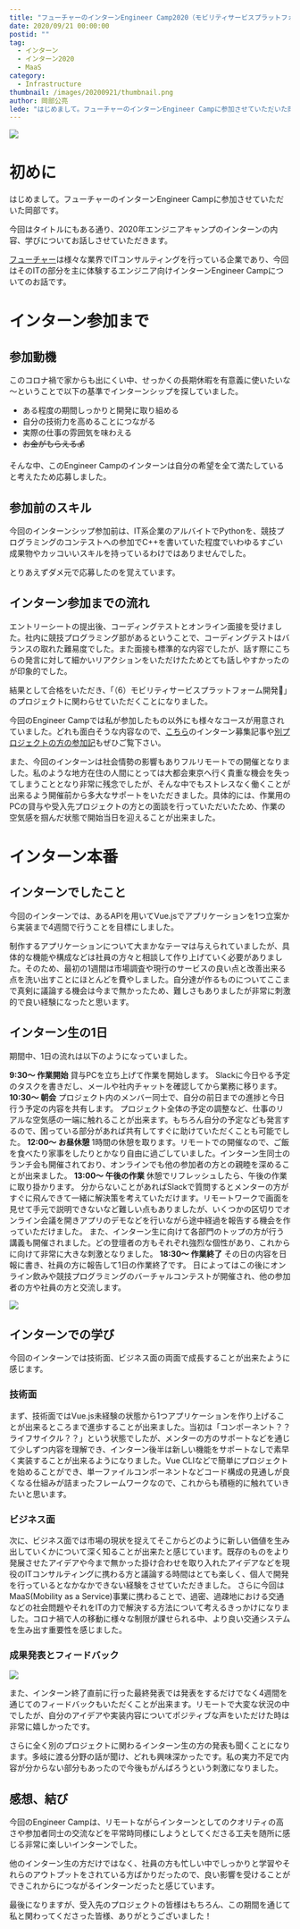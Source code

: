 ```yaml
---
title: "フューチャーのインターンEngineer Camp2020（モビリティサービスプラットフォーム）に参加した話"
date: 2020/09/21 00:00:00
postid: ""
tag:
  - インターン
  - インターン2020
  - MaaS
category:
  - Infrastructure
thumbnail: /images/20200921/thumbnail.png
author: 岡部公亮
lede: "はじめまして。フューチャーのインターンEngineer Campに参加させていただいた岡部です。今回はタイトルにもある通り、2020年エンジニアキャンプのインターンの内容、学びについてお話しさせていただきます。"
---
```


<img src="/images/20200921/図2.png" loading="lazy">

# 初めに

はじめまして。フューチャーのインターンEngineer Campに参加させていただいた岡部です。

今回はタイトルにもある通り、2020年エンジニアキャンプのインターンの内容、学びについてお話しさせていただきます。

[フューチャー](https://www.future.co.jp/)は様々な業界でITコンサルティングを行っている企業であり、今回はそのITの部分を主に体験するエンジニア向けインターンEngineer Campについてのお話です。

# インターン参加まで

## 参加動機

このコロナ禍で家からも出にくい中、せっかくの長期休暇を有意義に使いたいな～ということで以下の基準でインターンシップを探していました。

- ある程度の期間しっかりと開発に取り組める
- 自分の技術力を高めることにつながる
- 実際の仕事の雰囲気を味わえる
- ~~お金がもらえる💰~~

そんな中、このEngineer Campのインターンは自分の希望を全て満たしていると考えたため応募しました。

## 参加前のスキル

今回のインターンシップ参加前は、IT系企業のアルバイトでPythonを、競技プログラミングのコンテストへの参加でC++を書いていた程度でいわゆるすごい成果物やカッコいいスキルを持っているわけではありませんでした。

とりあえずダメ元で応募したのを覚えています。

## インターン参加までの流れ

エントリーシートの提出後、コーディングテストとオンライン面接を受けました。社内に競技プログラミング部があるということで、コーディングテストはバランスの取れた難易度でした。また面接も標準的な内容でしたが、話す際にこちらの発言に対して細かいリアクションをいただけたためとても話しやすかったのが印象的でした。

結果として合格をいただき、「（6）モビリティサービスプラットフォーム開発🚗」のプロジェクトに関わらせていただくことになりました。

今回のEngineer Campでは私が参加したもの以外にも様々なコースが用意されていました。どれも面白そうな内容なので、[こちら](/articles/20200606/)のインターン募集記事や[別プロジェクトの方の参加記](/articles/20200913/)もぜひご覧下さい。

また、今回のインターンは社会情勢の影響もありフルリモートでの開催となりました。私のような地方在住の人間にとっては大都会東京へ行く貴重な機会を失ってしまうこととなり非常に残念でしたが、そんな中でもストレスなく働くことが出来るよう開催前から多大なサポートをいただきました。具体的には、作業用のPCの貸与や受入先プロジェクトの方との面談を行っていただいたため、作業の空気感を掴んだ状態で開始当日を迎えることが出来ました。

# インターン本番

## インターンでしたこと

今回のインターンでは、あるAPIを用いてVue.jsでアプリケーションを1つ立案から実装まで4週間で行うことを目標にしました。

制作するアプリケーションについて大まかなテーマは与えられていましたが、具体的な機能や構成などは社員の方々と相談して作り上げていく必要がありました。そのため、最初の1週間は市場調査や現行のサービスの良い点と改善出来る点を洗い出すことにほとんどを費やしました。自分達が作るものについてここまで真剣に議論する機会は今まで無かったため、難しさもありましたが非常に刺激的で良い経験になったと思います。

## インターン生の1日

期間中、1日の流れは以下のようになっていました。

**9:30～ 作業開始**
貸与PCを立ち上げて作業を開始します。
Slackに今日やる予定のタスクを書きだし、メールや社内チャットを確認してから業務に移ります。
**10:30～ 朝会**
プロジェクト内のメンバー同士で、自分の前日までの進捗と今日行う予定の内容を共有します。
プロジェクト全体の予定の調整など、仕事のリアルな空気感の一端に触れることが出来ます。もちろん自分の予定なども発言するので、困っている部分があれば共有してすぐに助けていただくことも可能でした。
**12:00～ お昼休憩**
1時間の休憩を取ります。リモートでの開催なので、ご飯を食べたり家事をしたりとかなり自由に過ごしていました。インターン生同士のランチ会も開催されており、オンラインでも他の参加者の方との親睦を深めることが出来ました。
**13:00～ 午後の作業**
休憩でリフレッシュしたら、午後の作業に取り掛かります。
分からないことがあればSlackで質問するとメンターの方がすぐに飛んできて一緒に解決策を考えていただけます。リモートワークで画面を見せて手元で説明できないなど難しい点もありましたが、いくつかの区切りでオンライン会議を開きアプリのデモなどを行いながら途中経過を報告する機会を作っていただけました。
また、インターン生に向けて各部門のトップの方が行う講義も開催されました。どの登壇者の方もそれぞれ強烈な個性があり、これからに向けて非常に大きな刺激となりました。
**18:30～ 作業終了**
その日の内容を日報に書き、社員の方に報告して1日の作業終了です。
日によってはこの後にオンライン飲みや競技プログラミングのバーチャルコンテストが開催され、他の参加者の方や社員の方と交流します。

<img src="/images/20200921/vc.jpg" loading="lazy">

## インターンでの学び

今回のインターンでは技術面、ビジネス面の両面で成長することが出来たように感じます。

### 技術面

まず、技術面ではVue.js未経験の状態から1つアプリケーションを作り上げることが出来るところまで進歩することが出来ました。当初は「コンポーネント？？ライフサイクル？？」という状態でしたが、メンターの方のサポートなどを通じて少しずつ内容を理解でき、インターン後半は新しい機能をサポートなしで素早く実装することが出来るようになりました。Vue CLIなどで簡単にプロジェクトを始めることができ、単一ファイルコンポーネントなどコード構成の見通しが良くなる仕組みが詰まったフレームワークなので、これからも積極的に触れていきたいと思います。

### ビジネス面

次に、ビジネス面では市場の現状を捉えてそこからどのように新しい価値を生み出していくかについて深く知ることが出来たと感じています。既存のものをより発展させたアイデアや今まで無かった掛け合わせを取り入れたアイデアなどを現役のITコンサルティングに携わる方と議論する時間はとても楽しく、個人で開発を行っているとなかなかできない経験をさせていただきました。
さらに今回はMaaS(Mobility as a Service)事業に携わることで、過密、過疎地における交通などの社会問題やそれをITの力で解決する方法について考えるきっかけになりました。コロナ禍で人の移動に様々な制限が課せられる中、より良い交通システムを生み出す重要性を感じました。

### 成果発表とフィードバック

<img src="/images/20200921/成果発表.png" loading="lazy">

また、インターン終了直前に行った最終発表では発表をするだけでなく4週間を通じてのフィードバックもいただくことが出来ます。リモートで大変な状況の中でしたが、自分のアイデアや実装内容についてポジティブな声をいただけた時は非常に嬉しかったです。

さらに全く別のプロジェクトに関わるインターン生の方の発表も聞くことになります。多岐に渡る分野の話が聞け、どれも興味深かったです。私の実力不足で内容が分からない部分もあったので今後もがんばろうという刺激になりました。

## 感想、結び

今回のEngineer Campは、リモートながらインターンとしてのクオリティの高さや参加者同士の交流などを平常時同様にしようとしてくださる工夫を随所に感じる非常に楽しいインターンでした。

他のインターン生の方だけではなく、社員の方も忙しい中でしっかりと学習やそれらのアウトプットをされている方ばかりだったので、良い影響を受けることができこれからにつながるインターンだったと感じています。

最後になりますが、受入先のプロジェクトの皆様はもちろん、この期間を通じて私と関わってくださった皆様、ありがとうございました！
